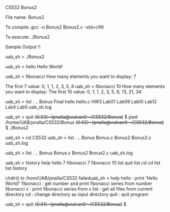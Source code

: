 CS532 Bonus2

File name: Bonus2

To compile: gcc -o Bonus2 Bonus2.c -std=c99

To execute: ./Bonus2


Sample Output 1:


uab_sh > ./Bonus2

uab_sh > hello
Hello World!

uab_sh > fibonacci
How many elements you want to display: 7

The first 7 value: 0, 1, 1, 2, 3, 5, 8
uab_sh > fibonacci 10
How many elements you want to display:
The first 10 value: 0, 1, 1, 2, 3, 5, 8, 13, 21, 34

uab_sh > list
.
..
Bonus
Final
hello
hello.c
HW3
Lab01
Lab09
Lab10
Lab12
Lab4
Lab5
uab_sh.log

uab_sh > quit
~~{0.03}~{pnalla@vulcan0:~/CS532/Bonus}~~
$ pwd
/home/UAB/pnalla/CS532/Bonus
~~{0.02}~{pnalla@vulcan0:~/CS532/Bonus}~~
$ ./Bonus2

uab_sh > cd CS532
uab_sh > list
.
..
Bonus
Bonus.c
Bonus2
Bonus2.c
uab_sh.log

uab_sh > list
.
..
Bonus
Bonus.c
Bonus2
Bonus2.c
uab_sh.log

uab_sh > history
help
hello
7
fibonacci
7
fibonacci
10
list
quit
list
cd
cd
list
list
history

chdir() to /hom/UAB/pnalla/CS532 faileduab_sh > help
hello : print 'Hello World!'
fibonacci : get number and print fibonacci series from number
fibonacci x : print fibonacci series from x
list : get all files from current directory
cd <directory> : change directory as input directory
quit : quit program


uab_sh > quit
~~{0.01}~{pnalla@vulcan0:~/CS532/Bonus}~~
$
